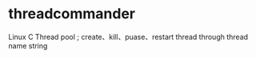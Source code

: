 # threadcommander
Linux C Thread pool ; create、kill、puase、restart thread through thread name string
